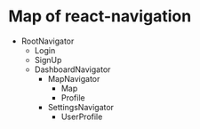 # Map of react-navigation

- RootNavigator
    - Login
    - SignUp
    - DashboardNavigator
        - MapNavigator
            - Map
            - Profile
        - SettingsNavigator
            - UserProfile